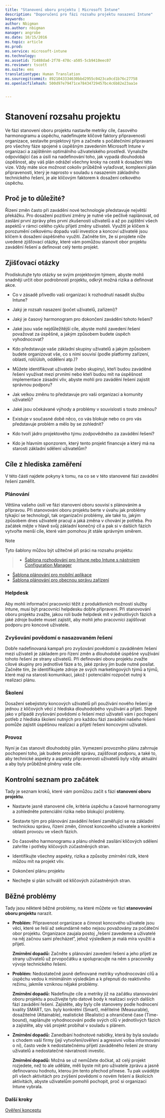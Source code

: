 ```yaml
---
title: "Stanovení oboru projektu | Microsoft Intune"
description: "Doporučení pro fázi rozsahu projektu nasazení Intune"
keywords: 
author: Nbigman
ms.author: nbigman
manager: angrobe
ms.date: 10/15/2016
ms.topic: article
ms.prod: 
ms.service: microsoft-intune
ms.technology: 
ms.assetid: 71488dad-2f78-478c-a505-5cb9410eec07
ms.reviewer: tscott
ms.suite: ems
translationtype: Human Translation
ms.sourcegitcommit: 8921043334630bbd2955c0423ca9cd1b76c27758
ms.openlocfilehash: 500d97e79471ce78434729457bc4c6b82e23aa1e


---
```


# Stanovení rozsahu projektu
Ve fázi stanovení oboru projektu nastavíte metriky cíle, časového harmonogramu a úspěchu, nadefinujete klíčové faktory připravenosti organizace, sestavíte projektový tým a začnete s počátečními přípravami pro všechny fáze spojené s úspěšným zavedením Microsoft Intune v organizaci a zajištěním optimálního uživatelského prostředí.
Vynaložte odpovídající čas a úsilí na nadefinování toho, jak vypadá dlouhodobá úspěšnost, aby váš plán odrážel všechny kroky na cestě k dosažení této vize. Vždy máte sice možnost cokoliv průběžně vylaďovat, komplexní plán připravenosti, který je naprosto v souladu s nasazením základního technického řešení, je ale klíčovým faktorem k dosažení celkového úspěchu.

## Proč je to důležité?
Řízení změn často při zavádění nové technologie představuje největší překážku. Pro dosažení pozitivní změny je nutné vše pečlivě naplánovat, od zaslání první zprávy přes první zkušenosti uživatelů a až po zajištění všech aspektů v rámci celého cyklu přijetí změny uživateli. Využití je klíčem k porozumění celkovému dopadu vaší investice a koncoví uživatelé jsou klíčem k dosažení úspěšného využití.
Začněte tím, že si projdete níže uvedené zjišťovací otázky, které vám pomůžou stanovit obor projektu zavádění řešení a definovat celý tento projekt.

## Zjišťovací otázky
Prodiskutujte tyto otázky se svým projektovým týmem, abyste mohli snadněji určit obor podrobností projektu, odkrýt možná rizika a definovat akce.

-   Co v zásadě přivedlo vaši organizaci k rozhodnutí nasadit službu Intune?

-   Jaký je rozsah nasazení (počet uživatelů, zařízení)?
-   Jaký je časový harmonogram pro dokončení zavádění tohoto řešení?

-   Jaké jsou vaše nejdůležitější cíle, abyste mohli zavedení řešení považovat za úspěšné, a jakým způsobem budete úspěch vyhodnocovat?

-   Kdo představuje vaše základní skupiny uživatelů a jakým způsobem budete organizovat vše, co s nimi souvisí (podle platformy zařízení, oblasti, rolí/úloh, oddělení atp.)?

-   Můžete identifikovat uživatele (nebo skupiny), kteří budou zaváděné řešení využívat mezi prvními nebo kteří budou mít na úspěšnost implementace zásadní vliv, abyste mohli pro zavádění řešení zajistit správnou podporu?

-   Jak velkou změnu to představuje pro vaši organizaci a komunity uživatelů?

-   Jaké jsou očekávané výhody a problémy v souvislosti s touto změnou?

-   Existuje v současné době něco, co vás blokuje nebo co pro vás představuje problém a mělo by se zohlednit?

-   Kdo tvoří jádro projektového týmu zodpovědného za zavádění řešení?

-   Kdo je hlavním sponzorem, který tento projekt financuje a který má na starosti základní sdělení uživatelům?

## Cíle z hlediska zaměření
V této části najdete pokyny k tomu, na co se v této stanovené fázi zavádění řešení zaměřit.

### Plánování

Většina vašeho úsilí ve fázi stanovení oboru souvisí s plánováním a přípravou. Při stanovování oboru projektu berte v úvahu jak problémy týkající se technologií, tak organizační problémy, ale také to, jakým způsobem dnes uživatelé pracují a jaká změna v chování je potřeba. Pro začátek mějte v hlavě svůj základní konečný cíl a pak si v dalších fázích vytvořte menší cíle, které vám pomohou jít stále správným směrem.


 > [!NOTE]
 >
 > Tyto šablony můžou být užitečné při práci na rozsahu projektu:
 > > - [Šablona rozhodování pro Intune nebo Intune s nástrojem Configuration Manager](https://gallery.technet.microsoft.com/Intune-or-Intune-with-900e8a78)
 > - [Šablona plánování pro mobilní aplikace](https://gallery.technet.microsoft.com/Mobile-app-planning-18689d59)
>- [Šablona plánování pro obecnou správu zařízení](https://gallery.technet.microsoft.com/General-device-management-334c3792)

### Helpdesk
Aby mohli informační pracovníci těžit z produktivních možností služby Intune, musí být pracovníci helpdesku dobře připravení. Při stanovování oboru projektu zvažte, jakou roli bude helpdesk mít v jednotlivých fázích a jaké zdroje budete muset zajistit, aby mohli jeho pracovníci zajišťovat podporu pro koncové uživatele.

### Zvyšování povědomí o nasazovaném řešení
Dobře nadefinovaná kampaň pro zvyšování povědomí o zaváděném řešení mezi uživateli je základem pro řízení změn a dlouhodobě úspěšné využívání tohoto řešení ze strany uživatelů. Při definování oboru projektu zvažte cílové skupiny pro jednotlivé fáze a to, jaké zprávy jim bude nutné posílat. Začněte tím, že identifikujete zdroje ze svých marketingových týmů a týmů, které mají na starosti komunikaci, jakož i potenciální rozpočet nutný k realizaci plánu.

### Školení
Dosažení sebejistoty koncových uživatelů při používání nového řešení je jednou z klíčových věcí z hlediska dlouhodobého využívání a přijetí. Stejně jako v případě zvyšování povědomí o řešení mezi uživateli vám i pochopení potřeb z hlediska školení nutných pro každou fázi zavádění našeho řešení pomůže zajistit úspěšnou realizaci a přijetí řešení koncovými uživateli.

### Provoz
Nyní je čas stanovit dlouhodobý plán. Vymezení provozního plánu zahrnuje pochopení toho, jak budete provádět správu, zajišťovat podporu, a také to, aby technické aspekty a aspekty připravenosti uživatelů byly vždy aktuální a aby byly průběžně plněny vaše cíle.

## Kontrolní seznam pro začátek
Tady je seznam kroků, které vám pomůžou začít s fází **stanovení oboru projektu**.

-   Nastavte jasně stanovené cíle, kritéria úspěchu a časové harmonogramy a zohledněte potenciální rizika nebo blokující problémy.

-   Sestavte tým pro plánování zavádění řešení zaměřující se na základní technickou správu, řízení změn, činnost koncového uživatele a konkrétní oblasti provozu ve všech fázích.

-   Do časového harmonogramu a plánu ohledně zasílání klíčových sdělení zahrňte i potřeby klíčových zúčastněných stran.

-   Identifikujte všechny aspekty, rizika a způsoby zmírnění rizik, které můžou mít na projekt vliv.

-   Dokončení plánu projektu

-   Nechejte si plán schválit od klíčových zúčastněných stran.

## Běžné problémy
Tady jsou některé běžné problémy, na které můžete ve fázi **stanovování oboru projektu** narazit.

-   **Problém:** Připravenost organizace a činnost koncového uživatele jsou věci, které se řeší až sekundárně nebo nejsou považovány za počáteční obor projektu. Organizace zaujala postoj „řešení zavedeme a uživatelé na něj začnou sami přecházet“, jehož výsledkem je malá míra využití a přijetí.

    **Zmírnění dopadů:** Začněte s plánování zavedení řešení a jeho přijetí ze strany uživatelů už prvopočátku a spolupracujte na něm s pracovníky vývoje technického řešení.

-   **Problém:** Nedostatečně jasně definované metriky vyhodnocování cílů a úspěchu vedou k minimálním výsledkům a k přepnutí do reaktivního režimu, jakmile vzniknou nějaké problémy.

    **Zmírnění dopadů:** Nadefinujte cíle a metriky již na začátku stanovování oboru projektu a používejte tyto datové body k realizaci svých dalších fází zavádění řešení. Zajistěte, aby byly cíle stanoveny podle hodnocení kvality SMART, tzn. byly konkrétní (Smart), měřitelné (Measurable), dosažitelné (Attainable), realistické (Realistic) a ohraničené čase (Time-bound), naplánujte vyhodnocování podle svých cílů v jednotlivých fázích a zajistěte, aby váš projekt probíhal v souladu s plánem.

-   **Zmírnění dopadů:** Zanedbání hodnotové nabídky, která by byla souladu s chodem vaší firmy (její vytvoření/ověření a agresivní volba informování o ní), často vede k nedostatečnému přijetí zaváděného řešení ze strany uživatelů a nedostatečné návratnosti investic.

    **Zmírnění dopadů:** Možná se už nemůžete dočkat, až celý projekt rozjedete, než to ale uděláte, měli byste mít pro uživatele zprávu a jasně definovanou hodnotu, kterou jim tento přechod přinese. Tu pak uvádějte při všech aktivitách pro zvýšení povědomí o novém řešení a školicích aktivitách, abyste uživatelům pomohli pochopit, proč si organizaci Intune vybrala.

### Další kroky
[Ověření konceptu](proof-of-concept.md)



<!--HONumber=Oct16_HO4-->


